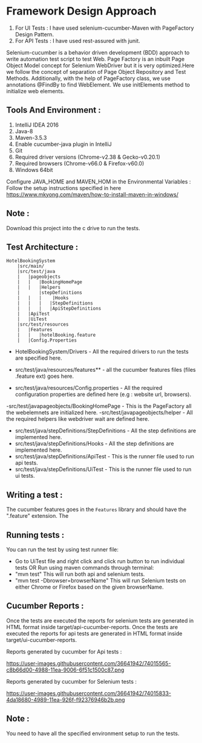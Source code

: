 Framework Design Approach
=================
1. For UI Tests : I have used selenium-cucumber-Maven with PageFactory Design Pattern.
2. For API Tests : I have used rest-assured with junit.

Selenium-cucumber is a behavior driven development (BDD) approach to write automation test script to test Web.
Page Factory is an inbuilt Page Object Model concept for Selenium WebDriver but it is very optimized.Here we follow the concept of separation of Page Object Repository and Test Methods. Additionally, with the help of PageFactory class, we use annotations @FindBy to find WebElement. We use initElements method to initialize web elements.

Tools And Environment :
-----------------------
1. IntelliJ IDEA 2016
2. Java-8
3. Maven-3.5.3
4. Enable cucumber-java plugin in IntelliJ
5. Git
6. Required driver versions (Chrome-v2.38 & Gecko-v0.20.1)
7. Required browsers (Chrome-v66.0 & Firefox-v60.0)
8. Windows 64bit

Configure JAVA_HOME and MAVEN_HOM in the Environmental Variables : Follow the setup instructions specified in here https://www.mkyong.com/maven/how-to-install-maven-in-windows/  

Note :
------
Download this project into the c drive to run the tests.

Test Architecture :
-----------------
	HotelBookingSystem
		|src/main/
		|src/test/java
		|	|pageobjects
		|	|	|BookingHomePage
		|	|	|Helpers
		|       |stepDefinitions
		|	|   |    |Hooks
        |	|	|	|StepDefinitions
        |	|	|	|ApiStepDefinitions
        |   |ApiTest
        |   |UiTest
		|src/test/resources
		|	|Features
		|	|	|hotelBooking.feature
		|	|Config.Properties

- HotelBookingSystem/Drivers - All the required drivers to run the tests are specified here.

- src/test/java/resources/features** - all the cucumber features files (files .feature ext) goes here.
- src/test/java/resources/Config.properties - All the required configuration properties are defined here (e.g : website url, browsers).

-src/test/javapageobjects/BookingHomePage - This is the PageFactory all the webelemnets are initialized here.
-src/test/javapageobjects/helper - All the required helpers like webdriver wait are defined here.

- src/test/java/stepDefinitions/StepDefinitions - All the step definitions are implemented here.
- src/test/java/stepDefinitions/Hooks - All the step definitions are implemented here.
- src/test/java/stepDefinitions/ApiTest - This is the runner file used to run api tests.
- src/test/java/stepDefinitions/UiTest - This is the runner file used to run ui tests.

Writing a test :
----------------
The cucumber features goes in the `Features` library and should have the ".feature" extension. The

Running tests :
--------------
You can run the test by using test runner file:
- Go to UiTest file and right click and click run button to run individual tests
OR
Run using maven commands through terminal:
- "mvn test" This will run both api and selenium tests.
- "mvn test -Dbrowser=browserName" This will run Selenium tests on either Chrome or Firefox based on the given browserName.

Cucumber Reports :
------------------

Once the tests are executed the reports for selenium tests are generated in HTML format inside target/api-cucumber-reports.
Once the tests are executed the reports for api tests are generated in HTML format inside target/ui-cucumber-reports.

Reports generated by cucumber for Api tests :

https://user-images.githubusercontent.com/36641942/74015565-c8b66d00-4988-11ea-9006-6f51c1500c87.png

Reports generated by cucumber for Selenium tests :

https://user-images.githubusercontent.com/36641942/74015833-4da18680-4989-11ea-926f-f92376946b2b.png

Note : 
-----
You need to have all the specified environment setup to run the tests.
